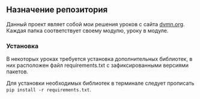 ## Назначение репозитория

Данный проект являет собой мои решения уроков с сайта [dvmn.org](https://dvmn.org/modules/).  
Каждая папка соответствует своему модулю, уроку в модуле.

### Установка
В некоторых уроках требуется установка дополнительных библиотек, в них расположен файл requirements.txt с зафиксированными версиями пакетов.

Для установки необходимых библиотек в терминале следует прописать `pip install -r requirements.txt`.
